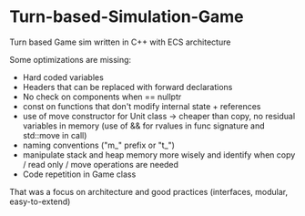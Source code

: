# Turn-based-Simulation-Game
Turn based Game sim written in C++ with ECS architecture

Some optimizations are missing: 

- Hard coded variables
- Headers that can be replaced with forward declarations
- No check on components when == nullptr
- const on functions that don't modify internal state + references
- use of move constructor for Unit class -> cheaper than copy, no residual variables in memory (use of && for rvalues in func signature and std::move in call) 
- naming conventions ("m_" prefix or "t_")
- manipulate stack and heap memory more wisely and identify when copy / read only / move operations are needed
- Code repetition in Game class

That was a focus on architecture and good practices (interfaces, modular, easy-to-extend) 
